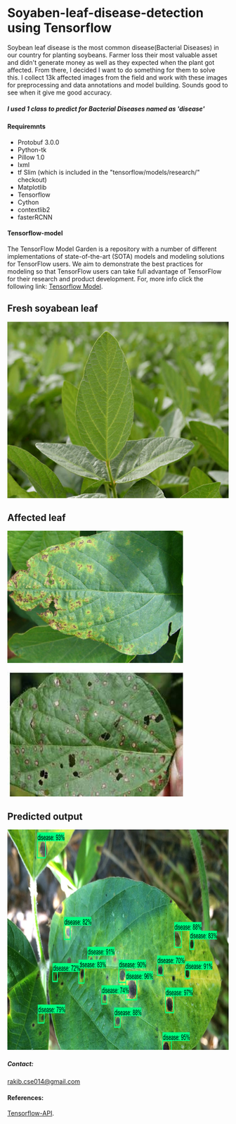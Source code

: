 # Soyaben-leaf-disease-detection using Tensorflow
Soybean leaf disease is the most common disease(Bacterial Diseases) in our country for planting soybeans. Farmer loss their most valuable asset and didn't generate money as well as they expected when the plant got affected. From there, I decided I want to do something for them to solve this. I collect 13k affected images from the field and work with these images for preprocessing and data annotations and model building. Sounds good to see when it give me good accuracy.

##### I used 1 class to predict for Bacterial Diseases named as 'disease'

#### Requiremnts

- Protobuf 3.0.0
- Python-tk
- Pillow 1.0
- lxml
- tf Slim (which is included in the "tensorflow/models/research/" checkout)
- Matplotlib
- Tensorflow
- Cython
- contextlib2
- fasterRCNN

#### Tensorflow-model
The TensorFlow Model Garden is a repository with a number of different implementations of state-of-the-art (SOTA) models and modeling solutions for TensorFlow users. We aim to demonstrate the best practices for modeling so that TensorFlow users can take full advantage of TensorFlow for their research and product development. For, more info click the following link: [Tensorflow Model](https://github.com/tensorflow/models/tree/master/research/object_detection).

## Fresh soyabean leaf
<img src="sample images/fresh.jpg" width="800" height="400">

## Affected leaf
<img src="sample images/affected1.jpeg" width="400" height="300">
<img src="sample images/affected2.jpeg" width="400" height="300">

## Predicted output
<img src="output_Images/soyabean_disease.jpg" width="800" height="500">

##### Contact:
rakib.cse014@gmail.com

#### References:
[Tensorflow-API](https://github.com/tensorflow/models/tree/master/research/object_detection).

